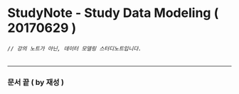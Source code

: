 # StudyNote - Study Data Modeling ( 20170629 )

###### `// 강의 노트가 아닌, 데이터 모델링 스터디노트입니다.`




---
### 문서 끝 ( by 재성 )